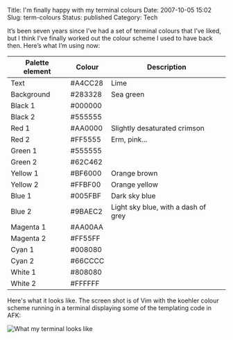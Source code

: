 Title: I'm finally happy with my terminal colours
Date: 2007-10-05 15:02
Slug: term-colours
Status: published
Category: Tech

It&#8217;s been seven years since I&#8217;ve had a set of terminal colours that
I&#8217;ve liked, but I think I&#8217;ve finally worked out the colour scheme I
used to have back then. Here&#8217;s what I&#8217;m using now:</p>

| Palette element | Colour  | Description                         |
| --------------- | ------- | ----------------------------------- |
| Text            | #A4CC28 | Lime                                |
| Background      | #283328 | Sea green                           |
| Black 1         | #000000 |                                     |
| Black 2         | #555555 |                                     |
| Red 1           | #AA0000 | Slightly desaturated crimson        |
| Red 2           | #FF5555 | Erm, pink...                        |
| Green 1         | #555555 |                                     |
| Green 2         | #62C462 |                                     |
| Yellow 1        | #BF6000 | Orange brown                        |
| Yellow 2        | #FFBF00 | Orange yellow                       |
| Blue 1          | #005FBF | Dark sky blue                       |
| Blue 2          | #9BAEC2 | Light sky blue, with a dash of grey |
| Magenta 1       | #AA00AA |                                     |
| Magenta 2       | #FF55FF |                                     |
| Cyan 1          | #008080 |                                     |
| Cyan 2          | #66CCCC |                                     |
| White 1         | #808080 |                                     |
| White 2         | #FFFFFF |                                     |

Here's what it looks like. The screen shot is of Vim with the koehler colour scheme running in a terminal displaying some of the templating code in AFK:

![What my terminal looks like]({static}../images/afk-term-cs.png)
